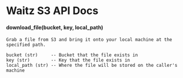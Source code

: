 # Waitz S3 API Docs

#### download_file(bucket, key, local_path)
	
    Grab a file from S3 and bring it onto your local machine at the
    specified path.

    bucket (str)     -- Bucket that the file exists in
    key (str)        -- Key that the file exists in
    local_path (str) -- Where the file will be stored on the caller's machine
    
